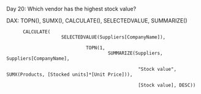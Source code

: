 Day 20: Which vendor has the highest stock value?

DAX: TOPN(), SUMX(), CALCULATE(), SELECTEDVALUE, SUMMARIZE()

          CALCULATE(
                        SELECTEDVALUE(Suppliers[CompanyName]),
                        
                                 TOPN(1,
                                         SUMMARIZE(Suppliers, Suppliers[CompanyName], 
                                         
                                                    "Stock value", SUMX(Products, [Stocked units]*[Unit Price])), 
                                                    
                                                    [Stock value], DESC))
